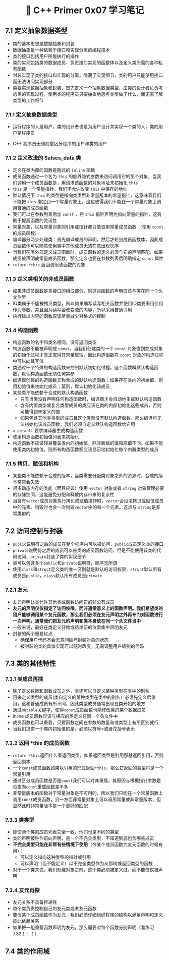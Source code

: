 <h1 align="center">📔 C++ Primer 0x07 学习笔记</h1>

## 7.1 定义抽象数据类型

* 类的基本思想是数据抽象和封装
* 数据抽象是一种依赖于接口和实现分离的编程技术
* 类的接口包括用户所能执行的操作
* 类的实现包括类的数据成员、负责接口实现的函数体以及定义类所需的各种私有函数
* 封装实现了类的接口和实现的分离，隐藏了实现细节，类的用户只能使用接口而无法访问实现部分
* 类要实现数据抽象和封装，首先定义一个抽象数据类型，由类的设计者负责考虑类的实现过程，使用类的程序员只要抽象地思考类型做了什么，而无需了解类型的工作细节

### 7.1.1 定义抽象数据类型

* 运行程序的人是用户，类的设计者也是为用户设计并实现一个类的人，类的用户是程序员

* C++ 程序员无须刻意区分程序的用户和类的用户

### 7.1.2 定义改进的 Salses_data 类

* 定义在类内部的函数是隐式的 `inline` 函数
* 成员函数通过一个名为 `this` 的额外隐式参数来访问调用它的那个对象，当我们调用一个成员函数是，用请求该函数的对象地址来初始化 `this`
* `this` 是一个常量指针，我们不允许改变 `this` 中保存的地址
* 默认情况下 `this` 的类型是指向类类型非常量版本的常量指针，这意味着我们不能把 `this` 绑定到一个常量对象上。这也使得我们不能在一个常量对象上调用普通的成员函数
* 我们可以在参数列表后加 `const` ，将 `this` 指针声明为指向常量的指针，这有助于提高函数的灵活性
* 常量对象，以及常量对象的引用或指针都只能调用常量成员函数 （使用 `const` 的成员函数）
* 编译器分两步处理类：首先编译成员的声明，然后才轮到成员函数体，因此成员函数体可以随意使用类中其他成员无须在意出现次序
* 当我们在类外部定义成员函数时，成员函数的定义必须与它的声明匹配，如果成员被声明成常量成员函数，那么定义也要在参数列表后明确指定 `const` 属性
* `return *this` 返回调用该函数的对象

### 7.1.3 定义类相关的非成员函数

* 如果非成员函数是类接口的组成部分，则这些函数的声明应该与类在同一个头文件里
* IO类属于不能被拷贝类型，所以如果编写读写相关函数并使用IO类要采用引用作为参数。并且因为读写会改变流的内容，所以采用普通引用
* 执行输出内容的函数应该尽量减少对格式的控制

### 7.1.4 构造函数

* 构造函数的名字和类名相同，没有返回类型
* 构造函数不能被声明成 `const`，当我们创建类的一个 `const` 对象直到完成对象的初始化过程才真正取得其常量属性，因此构造函数在 `const` 对象的构造过程中可以向其写值
* 类通过一个特殊的构造函数来控制默认初始化过程，这个函数叫默认构造函数，默认构造函数无须任何实参
* 编译器创建的构造函数又称合成的默认构造函数：如果存在类内的初始值，则用初始值来初始化成员；莫则，默认初始化该成员
* 某些类不能依赖于合成的默认构造函数
	* 只有当类没有声明任何构造函数时，编译器才会自动地生成默认构造函数
	* 含有内置类型或复合类型成员的类应该在类的内部初始化这些成员，否则可能得到未定义的值
	* 如果包含其他类类型的成员且这个类型没有默认构造函数，那么编译将无法初始化该成员函数，我们必须自定义默认构造函数给它用
* `= default` 要求编译器生成构造函数
* 使用构造函数初始值列表来初始化
* 构造函数不应该轻易覆盖类内的初始值，除非新赋的值和原值不同。如果不能使用类内初始值，则所有构造函数都应该显示地初始化每个内置类型的成员

### 7.1.5 拷贝、赋值和析构

* 某些类不能依赖于合成的版本，当类需要分配类对象之外的资源时，合成的版本常常会失效
* 很多动态内存的类能（而且应该）使用 `vector` 对象或者 `string` 对象管理必要的存储空间，这能避免分配和释放内存带来的复杂性
* 当含有`vector`成员对象执行拷贝或赋值操作时，`vector`会设法拷贝或赋值成员中的元素。销毁时也会一次销毁`vector`中的每一个元素。这点与 `string`是非常类似的



## 7.2 访问控制与封装

* `public`说明符之后的成员在整个程序内可以被访问，`public`成员定义类的接口
* `private`说明符之后的成员可以被类的成员函数访问，但是不能使用该类的代码访问，`private`封装了类的实现细节
* 类可以包含多个`public`和`private`说明符，顺序无所谓
* 使用`class`和`struct`定义类的唯一区别就是默认的访问权限，`struct`默认所有成员是`public`，`class`默认所有成员是`private`

### 7.2.1 友元

* 友元声明让类允许其他类或函数访问它的非公有成员
* **友元的声明仅仅指定了访问权限，而非通常意义上的函数声明。我们希望类的用户能够调用某个友元函数，那么我们必须在友元声明之外再专门对函数进行一次声明，通常我们把友元的声明和类本身放在同一个头文件当中**
* 一般来说，最好在类定义开始或结束前的位置集中声明友元
* 封装的两个重要优点
	* 确保用户代码不会无意间破坏封装对象的状态
	* 被封装的类的具体实现可以随时改变，无需调整用户级别的代码



## 7.3 类的其他特性

### 7.3.1 类成员再探

* 除了定义数据和函数成员之外，类还可以自定义某种类型在类中的别名
* 用来定义类型的成员(类自定义的某种类型在类中的别名）必须先定义后使用，这和普通成员有所不同，因此类型成员通常出现在类开始的地方
* 通过`mutable`关键字，使得`const`成员函数也能修改类的某个数据成员
* inline 成员函数应该与相应的类定义在同一个头文件中
* 成员函数也可以重载，只要函数之间在参数的数量和或类型上有所区别就行
* 当我们提供一个类内初始值的是，必须以符号=或者花括号表示

### 7.3.2 返回 *this 的成员函数

* `return *this`返回什么看返回类型，如果返回类型是引用那就返回引用，否则返回副本
* 一个`const`成员函数如果以引用的形式返回`*this`，那么它返回的类型将是一个常量引用
* 通过区分成员函数是否是`const`我们可以对其重载，其原因与根据指针参数是否指向`const`重载函数差不多
* 非常量版本的函数对于常量对象是不可用的，所以我们只能在一个常量函数上调用`const`成员函数，另一方面非常量对象上可以调用常量或非常量版本，但显然此时非常量版本是一个更好的匹配



### 7.3.3 类类型

* 即使两个类的成员列表完全一致，他们也是不同的类型
* 类的声明被称作前向声明，是一个不完全类型，不知道到底包含哪些成员
* **不完全类型只能在非常有些情境下使用**（令某个成员函数为友元函数的时候有用）：
	* 可以定义指向这种类型的指针或引用
	* 可以声明（但不能定义）以不完全类型作为从那树或返回类型的函数
* 对于一个类来说，我们创建对象之前，这个类必须被定义过，而不能仅仅被声明



### 7.3.4 友元再探

* 友元关系不具备传递性
* 每个类负责控制自己的友元类或者友元函数
* 要令某个成员函数作为友元，我们必须仔细组织程序的结构以满足声明和定义彼此依赖关系
* 如果把一组重载函数声明为友元，那么需要对每个函数分别声明（看练习7.32！！！）



## 7.4 类的作用域
